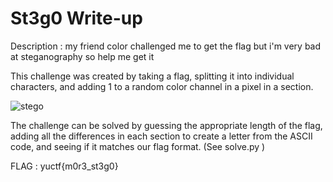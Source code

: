 # St3g0 Write-up

Description :
my friend color challenged me to get the flag but i'm very bad at steganography so help me get it 

This challenge was created by taking a flag, splitting it into individual characters, and adding 1 to a random color channel in a pixel in a section. 

![stego](https://user-images.githubusercontent.com/80649768/189890669-59d4f7dc-0f3e-4096-9ae9-edbb4b278b90.png)


The challenge can be solved by guessing the appropriate length of the flag, adding all the differences in each section to create a letter from the ASCII code, and seeing if it matches our flag format. (See solve.py )



FLAG : yuctf{m0r3_st3g0}
